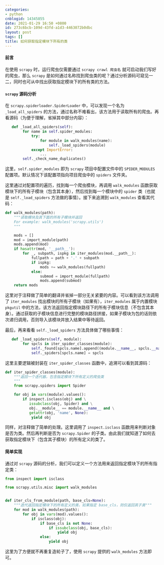 ```yaml
---
categories:
- python
cnblogid: 14345855
date: 2021-01-29 16:50 +0800
id: 273c6bcb-109d-43fd-a1d3-4463072b0dbc
layout: post
tags: []
title: 如何获取指定模块下所有的类
---
```


#### 前言
在使用 `scrapy` 时，运行爬虫仅需要通过 `scrapy crawl 爬虫名` 就可启动我们写好的爬虫，那么 `scrapy` 是如何通过名称找到爬虫类的呢？通过分析源码可窥见一二，同时也可从中找出获取指定模块下的所有类的方法。

#### `scrapy` 源码分析
在 `scrapy.spiderloader.SpiderLoader` 中，可以发现一个名为 `_load_all_spiders` 的方法，通过名称不难看出，该方法用于读取所有的爬虫。再看源码（为便于理解，省掉其中部分内容）：
```python
   def _load_all_spiders(self):
        for name in self.spider_modules:
            try:
                for module in walk_modules(name):
                    self._load_spiders(module)
            except ImportError:
                ...
        self._check_name_duplicates()
```
这里，`self.spider_modules` 即为 `scrapy` 项目中配置文件中的 `SPIDER_MODULES` 配置项。默认情况下该配置项指向项目爬虫中的 `spiders` 文件夹。

这里通过对配置项的遍历，找到每一个爬虫模块，再调用 `walk_modules` 函数获取模块下的所有子模块（包含其本身），然后找到每一个模块中的 `spider` 类（也就是 `self._load_spiders` 方法做的事情）。接下来追溯到 `walk_modules` 查看其代码：

```python
def walk_modules(path):
    """读取模块及其下面的所有子模块并返回
    For example: walk_modules('scrapy.utils')
    """

    mods = []
    mod = import_module(path)
    mods.append(mod)
    if hasattr(mod, '__path__'):
        for _, subpath, ispkg in iter_modules(mod.__path__):
            fullpath = path + '.' + subpath
            if ispkg:
                mods += walk_modules(fullpath)
            else:
                submod = import_module(fullpath)
                mods.append(submod)
    return mods
```
这里对于注释做了简单的翻译并省掉一部分无关紧要的内容。可以看到该方法调用了 `iter_modules` 找出模块的所有子模块（如果有），`iter_modules` 属于内置模块 `pkgutil` 中的方法，该方法返回指定模块路径下的所有子模块信息（不包含其本身）。通过获取的子模块信息进行完整的模块路径拼接，如果子模块为包的话则依次递归调用，否则导入该模块并放入结果中等待返回。

最后，再来看看 `self._load_spiders` 方法具体做了哪些事情：
```python
   def _load_spiders(self, module):
        for spcls in iter_spider_classes(module):
            self._found[spcls.name].append((module.__name__, spcls.__name__))
            self._spiders[spcls.name] = spcls
```
这里主要逻辑被封装在 `iter_spider_classes` 函数中，追溯可以看到其源码：
```python
def iter_spider_classes(module):
    """返回一个迭代器，包含指定模块下所有定义的爬虫类
    """
    from scrapy.spiders import Spider

    for obj in vars(module).values():
        if inspect.isclass(obj) and \
           issubclass(obj, Spider) and \
           obj.__module__ == module.__name__ and \
           getattr(obj, 'name', None):
            yield obj
```

同样，对注释做了简单的处理。这里调用了 `inspect.isclass` 函数用来判断对象是否为类。然后再判断是否为 `scrapy.Spider` 的子类。由此我们就知道了如何去获取指定模块下（包含其子模块）的所有定义的类了。

#### 简单实现
通过对 `scrapy` 源码的分析，我们可以定义一个方法用来返回指定模块下的所有指定类：

```python
from inspect import isclass

from scrapy.utils.misc import walk_modules


def iter_cls_from_module(path, base_cls=None):
    """迭代返回指定模块下的所有定义的类，如果指定 base_cls，则仅返回其子类"""
    for mod in walk_modules(path):
        for obj in vars(mod).values():
            if isclass(obj):
                if base_cls is not None:
                    if issubclass(obj, base_cls):
                        yield obj
                else:
                    yield obj
```

这里为了方便就不再重复造轮子了，使用 `scrapy` 提供的 `walk_modules` 方法即可。